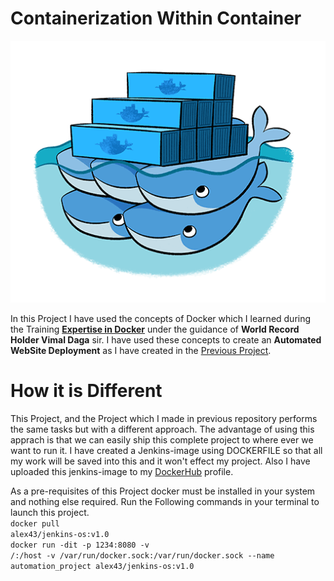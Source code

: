 # Containerization Within Container

![](images/docker-in-docker.png)

In this Project I have used the concepts of Docker which I learned during the Training <a href="https://www.linkedin.com/posts/abhinavdubey26_docker-expertise-activity-6675343126288244737-TgyB"><b>Expertise in Docker</b></a> under the guidance of <b>World Record Holder Vimal Daga</b> sir. I have used these concepts to create an <b>Automated WebSite Deployment</b> as I have created in the <a href="https://github.com/Abhinav-26/DevOps-Integration/tree/master/DevOps%20Project-2">Previous Project</a>.

# How it is Different
This Project, and the Project which I made in previous repository performs the same tasks but with a different approach. The advantage of using this apprach is that we can easily ship this complete project to where ever we want to run it. I have created a Jenkins-image using DOCKERFILE so that all my work will be saved into this and it won't effect my project. Also I have uploaded this jenkins-image to my <a href="https://hub.docker.com/u/alex43">DockerHub</a> profile.<br>

As a pre-requisites of this Project docker must be installed in your system and nothing else required. Run the Following commands in your terminal to launch this project.<br>
<code>docker pull alex43/jenkins-os:v1.0</code><br>
<code>docker run -dit -p 1234:8080 -v /:/host -v /var/run/docker.sock:/var/run/docker.sock --name automation_project alex43/jenkins-os:v1.0</code><br>
